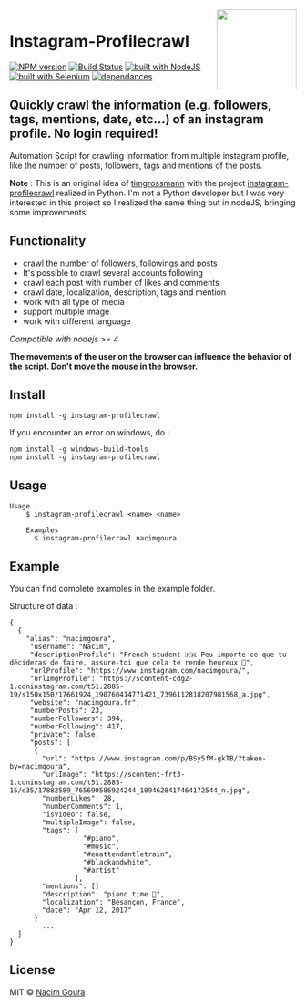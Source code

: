<img src="http://diylogodesigns.com/blog/wp-content/uploads/2016/05/instagram-Logo-PNG-Transparent-Background-download.png" width="140" align="right">

# Instagram-Profilecrawl 
[![NPM version](https://img.shields.io/npm/v/instagram-profilecrawl.svg)](https://www.npmjs.com/package/instagram-profilecrawl)
[![Build Status](https://travis-ci.org/nacimgoura/instagram-profilecrawl.svg?branch=master)](https://travis-ci.org/nacimgoura/instagram-profilecrawl)
[![built with NodeJS](https://img.shields.io/badge/Built%20with-nodejs-green.svg)](https://www.nodejs.org/)
[![built with Selenium](https://img.shields.io/badge/built%20with-Selenium-red.svg)](https://github.com/SeleniumHQ/selenium)
[![dependances](https://david-dm.org/nacimgoura/instagram-profilecrawl.svg)](https://david-dm.org/nacimgoura/instagram-profilecrawl)

## Quickly crawl the information (e.g. followers, tags, mentions, date, etc...) of an instagram profile. No login required!
Automation Script for crawling information from multiple instagram profile, 
like the number of posts, followers, tags and mentions of the posts.

**Note** : This is an original idea of [timgrossmann](https://github.com/timgrossmann)
with the project [instagram-profilecrawl](https://github.com/timgrossmann/instagram-profilecrawl)
realized in Python.
I'm not a Python developer but I was very interested in this project so I realized
the same thing but in nodeJS, bringing some improvements.

## Functionality
 - crawl the number of followers, followings and posts
 - It's possible to crawl several accounts following
 - crawl each post with number of likes and comments
 - crawl date, localization, description, tags and mention
 - work with all type of media
 - support multiple image
 - work with different language
 
 *Compatible with nodejs >= 4*
 
 **The movements of the user on the browser can influence the behavior of the script. 
 Don't move the mouse in the browser.**

## Install
```
npm install -g instagram-profilecrawl
```
If you encounter an error on windows, do :

```
npm install -g windows-build-tools
npm install -g instagram-profilecrawl
```

## Usage
```
Usage
	$ instagram-profilecrawl <name> <name>

	Examples
	  $ instagram-profilecrawl nacimgoura
```

## Example 
You can find complete examples in the example folder.

Structure of data : 
```
{
  {
    "alias": "nacimgoura",
     "username": "Nacim",
     "descriptionProfile": "French student 🇫🇷 Peu importe ce que tu décideras de faire, assure-toi que cela te rende heureux 💭",
     "urlProfile": "https://www.instagram.com/nacimgoura/",
     "urlImgProfile": "https://scontent-cdg2-1.cdninstagram.com/t51.2885-19/s150x150/17661924_190760414771421_7396112818207981568_a.jpg",
     "website": "nacimgoura.fr",
     "numberPosts": 23,
     "numberFollowers": 394,
     "numberFollowing": 417,
     "private": false,
     "posts": [
      {
        "url": "https://www.instagram.com/p/BSy5fM-gkTB/?taken-by=nacimgoura",
        "urlImage": "https://scontent-frt3-1.cdninstagram.com/t51.2885-15/e35/17882589_765690586924244_1094628417464172544_n.jpg",
        "numberLikes": 28,
        "numberComments": 1,
        "isVideo": false,
        "multipleImage": false,
        "tags": [
                  "#piano",
                  "#music",
                  "#enattendantletrain",
                  "#blackandwhite",
                  "#artist"
                ],
        "mentions": []
        "description": "piano time 🎹",
        "localization": "Besançon, France",
        "date": "Apr 12, 2017"
      }
        ...
  ]      
}
```

## License 
MIT © [Nacim Goura](https://nacimgoura.xyz)